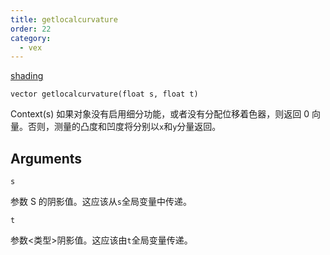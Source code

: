 ```yaml
---
title: getlocalcurvature
order: 22
category:
  - vex
---
```


[shading](../contexts/shading.html)

`vector getlocalcurvature(float s, float t)`

Context(s) 如果对象没有启用细分功能，或者没有分配位移着色器，则返回 0 向量。否则，测量的凸度和凹度将分别以`x`和`y`分量返回。

## Arguments

`s`

参数 S 的阴影值。这应该从`s`全局变量中传递。

`t`

参数<类型>阴影值。这应该由`t`全局变量传递。
